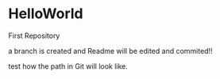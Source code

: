 # HelloWorld
First Repository 

a branch is created and Readme will be edited and commited!!

test how the path in Git will look like.
